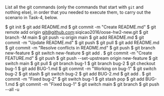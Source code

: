 List all the git commands (only the commands that start with `git` and nothing else), in order that you needed to execute them, to carry out the scenario in Task-4, below.

$ git init
$ git add README.md
$ git commit -m "Create README.md"
$ git remote add origin git@github.com:siqicao2016/oose-hw2-new.git
$ git branch -M main
$ git push -u origin main
$ git add README.md
$ git commit -m "Update README.md"
$ git push
$ git pull
$ git add README.md
$ git commit -m "Resolve conflicts in README.md"
$ git push
$ git branch new-feature
$ git switch new-feature
$ git add .
$ git commit -m "Create FEATURE.md"
$ git push
$ git push --set-upstream origin new-feature
$ git switch main
$ git pull
$ git branch bug-1
$ git branch bug-2
$ git checkout bug-1
$ git add BUG-1.md
$ git commit -m "Working on bug-1"
$ git switch bug-2
$ git stash
$ git switch bug-2
$ git add BUG-2.md
$ git add .
$ git commit -m "Fixed bug-2"
$ git switch bug-1
$ git stash pop
$ git add BUG-1.md
$ git commit -m "Fixed bug-1"
$ git switch main
$ git branch
$ git push --all -u















































